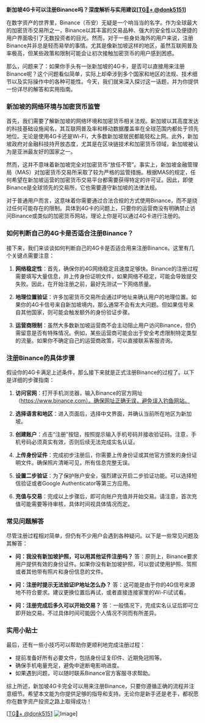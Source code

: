 **新加坡4G卡可以注册Binance吗？深度解析与实用建议[[TG💪+ @donk5151](https://t.me/s/donk5151)]**

在数字资产的世界里，Binance（币安）无疑是一个响当当的名字。作为全球最大的加密货币交易所之一，Binance以其丰富的交易品种、强大的安全性以及便捷的用户界面吸引了无数投资者的目光。然而，对于一些身处海外的用户来说，注册Binance并非总是轻而易举的事情。尤其是像新加坡这样的地区，虽然互联网普及率极高，但某些政策和限制可能会让初次接触加密货币的用户感到困惑。

那么，问题来了：如果你手头有一张新加坡的4G卡，是否可以直接用来注册Binance呢？这个问题看似简单，实际上却牵涉到多个国家和地区的法规、技术细节以及实际操作中的各种可能性。今天，我们就来深入探讨这一话题，并为你提供一份详尽的解答和实用指南。

### 新加坡的网络环境与加密货币监管

首先，我们需要了解新加坡的网络环境和加密货币相关法规。新加坡以其高度发达的科技基础设施闻名，其互联网普及率和移动数据覆盖率在全球范围内都处于领先地位。无论是使用4G卡还是Wi-Fi，大多数新加坡居民都能轻松上网。此外，新加坡政府对金融科技持开放态度，尤其是在区块链技术和加密货币领域，新加坡被认为是亚洲最友好的国家之一。

然而，这并不意味着新加坡完全对加密货币“放任不管”。事实上，新加坡金融管理局（MAS）对加密货币交易所采取了较为严格的监管措施。根据MAS的规定，任何希望在新加坡运营的加密货币交易平台都需要获得特定的许可证。因此，即使Binance是全球领先的交易所，它也需要遵守新加坡的法律法规。

对于普通用户而言，这意味着你需要通过合法合规的方式使用Binance，而不是绕过任何可能存在的限制。具体到4G卡的问题上，只要你的运营商没有明确禁止访问Binance或类似的加密货币网站，理论上你是可以通过4G卡进行注册的。

### 如何判断自己的4G卡是否适合注册Binance？

接下来，我们来谈谈如何判断自己的4G卡是否适合用来注册Binance。这里有几个关键点需要注意：

1. **网络稳定性**：首先，确保你的4G网络稳定且速度足够快。Binance的注册过程需要填写大量信息，并上传身份证明文件，如果网络不稳定，可能会导致提交失败。因此，在开始注册之前，最好先测试一下网络质量。

2. **地理位置验证**：许多加密货币交易所会通过IP地址来确认用户的地理位置。如果你的4G卡信号来自新加坡境内，那么通常不会有太大问题。但如果信号来自其他国家，则可能会触发额外的身份验证步骤。

3. **运营商限制**：虽然大多数新加坡运营商不会主动阻止用户访问Binance，但仍需留意是否有特殊情况。例如，某些运营商可能会出于安全考虑限制特定类型的流量。如果你不确定自己的运营商政策，可以直接联系客服咨询。

### 注册Binance的具体步骤

假设你的4G卡满足上述条件，那么接下来就是正式注册Binance的过程了。以下是详细的步骤指南：

1. **访问官网**：打开手机浏览器，输入Binance的官方网址（https://www.binance.com）。确保网址正确无误，避免误入钓鱼网站。

2. **选择语言和地区**：进入页面后，选择中文界面，并确认当前所在地区为新加坡。

3. **创建账户**：点击“注册”按钮，按照提示输入手机号码并接收验证码。注意，手机号码必须真实有效，否则后续无法完成实名认证。

4. **上传身份证件**：完成初步注册后，你需要上传身份证或其他官方颁发的身份证明文件。确保照片清晰可见，所有信息完整无误。

5. **设置二步验证**：为了保护账户安全，强烈建议开启二步验证功能。可以选择短信验证或者Google Authenticator等第三方应用。

6. **充值与交易**：完成以上步骤后，即可向账户充值并开始交易。请注意，首次充值可能需要等待审核，具体时间视具体情况而定。

### 常见问题解答

尽管注册过程相对简单，但仍有不少用户会遇到各种疑问。以下是一些常见问题及其解答：

- **问：我没有新加坡护照，可以用其他证件注册吗？**
  答：原则上，Binance要求用户提供有效的身份证件。如果你没有新加坡护照，可以尝试使用护照、驾照或者其他带有照片和身份信息的文件。

- **问：注册时提示无法验证IP地址怎么办？**
  答：这可能是由于你的4G信号来源地不符合要求。建议更换位置后再试，或者直接连接家里的Wi-Fi试试看。

- **问：注册完成后多久可以开始交易？**
  答：一般情况下，完成实名认证后即可立即开始交易。不过具体时间可能因个人情况不同而有所差异。

### 实用小贴士

最后，还有一些小技巧可以帮助你更顺利地完成注册过程：

- 提前准备好所有必要文件，包括身份证复印件、近期免冠照等。
- 确保手机电量充足，避免中途断电影响进度。
- 如果遇到问题，可以随时联系Binance官方客服寻求帮助。

综上所述，新加坡4G卡完全可以用来注册Binance，只要你遵循正确的流程并注意细节。希望本文能为你提供足够的指导和支持。无论你是新手还是老手，都祝愿你在数字资产投资之路上取得成功！

[[TG💪+ @donk5151](https://t.me/s/donk5151) ![Image](https://i.postimg.cc/rwNCRYN7/Snipaste-2025-04-30-17-27-05.png)]